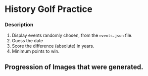# History Golf Practice


### Description

1. Display events randomly chosen, from the `events.json` file.
2. Guess the date
3. Score the difference (absolute) in years.
4. Minimum points to win.



## Progression of Images that were generated.


